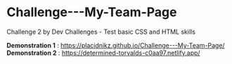 # Challenge---My-Team-Page
Challenge 2 by Dev Challenges - Test basic CSS and HTML skills

<b>Demonstration 1</b> : https://placidnikz.github.io/Challenge---My-Team-Page/
<b>Demonstration 2</b> : https://determined-torvalds-c0aa97.netlify.app/
